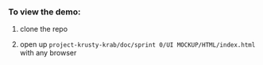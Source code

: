 ### To view the demo:

1. clone the repo

2. open up `project-krusty-krab/doc/sprint 0/UI MOCKUP/HTML/index.html` with any browser
